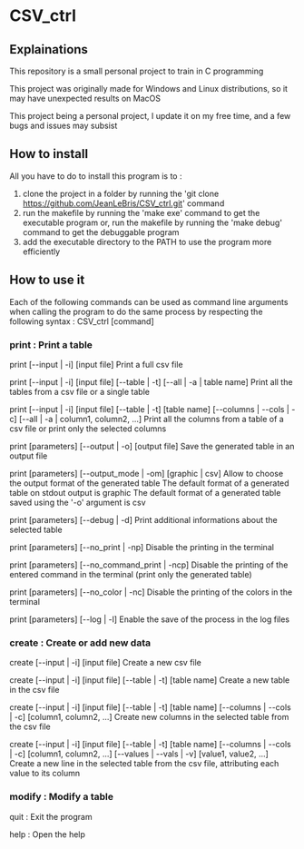 # CSV_ctrl

## Explainations

This repository is a small personal project to train in C programming

This project was originally made for Windows and Linux distributions, so it may have unexpected results on MacOS

This project being a personal project, I update it on my free time, and a few bugs and issues may subsist

## How to install

All you have to do to install this program is to :
  1. clone the project in a folder by running the 'git clone https://github.com/JeanLeBris/CSV_ctrl.git' command
  2. run the makefile by running the 'make exe' command to get the executable program or,
     run the makefile by running the 'make debug' command to get the debuggable program
  3. add the executable directory to the PATH to use the program more efficiently

## How to use it

Each of the following commands can be used as command line arguments when calling the program to do the same process by respecting the following syntax :
	CSV_ctrl [command]

### print : Print a table

print [--input | -i] [input file]
	Print a full csv file

print [--input | -i] [input file] [--table | -t] [--all | -a | table name]
	Print all the tables from a csv file or a single table

print [--input | -i] [input file] [--table | -t] [table name] [--columns | --cols | -c] [--all | -a | column1, column2, ...]
	Print all the columns from a table of a csv file or print only the selected columns

print [parameters] [--output | -o] [output file]
	Save the generated table in an output file

print [parameters] [--output_mode | -om] [graphic | csv]
	Allow to choose the output format of the generated table
	The default format of a generated table on stdout output is graphic
	The default format of a generated table saved using the '-o' argument is csv

print [parameters] [--debug | -d]
	Print additional informations about the selected table

print [parameters] [--no_print | -np] 
	Disable the printing in the terminal

print [parameters] [--no_command_print | -ncp] 
	Disable the printing of the entered command in the terminal (print only the generated table)

print [parameters] [--no_color | -nc] 
	Disable the printing of the colors in the terminal

print [parameters] [--log | -l]
	Enable the save of the process in the log files

### create : Create or add new data

create [--input | -i] [input file]
	Create a new csv file

create [--input | -i] [input file] [--table | -t] [table name]
	Create a new table in the csv file

create [--input | -i] [input file] [--table | -t] [table name] [--columns | --cols | -c] [column1, column2, ...]
	Create new columns in the selected table from the csv file

create [--input | -i] [input file] [--table | -t] [table name] [--columns | --cols | -c] [column1, column2, ...] [--values | --vals | -v] [value1, value2, ...]
	Create a new line in the selected table from the csv file, attributing each value to its column

### modify : Modify a table

quit : Exit the program

help : Open the help